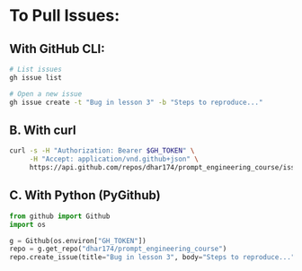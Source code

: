 # To Pull Issues:

## With GitHub CLI:
```bash
# List issues
gh issue list

# Open a new issue
gh issue create -t "Bug in lesson 3" -b "Steps to reproduce..."
```

## B. With curl

```bash
curl -s -H "Authorization: Bearer $GH_TOKEN" \
     -H "Accept: application/vnd.github+json" \
     https://api.github.com/repos/dhar174/prompt_engineering_course/issues
```

## C. With Python (PyGithub)
```python
from github import Github
import os

g = Github(os.environ["GH_TOKEN"])
repo = g.get_repo("dhar174/prompt_engineering_course")
repo.create_issue(title="Bug in lesson 3", body="Steps to reproduce...")
```


